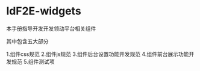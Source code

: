 # ldF2E-widgets
本手册指导开发开发领动平台相关组件

其中包含五大部分

1.组件css规范
2.组件js规范
3.组件后台设置功能开发规范
4.组件前台展示功能开发规范
5.组件测试项
